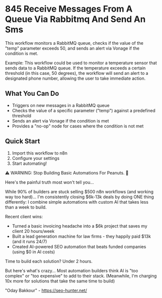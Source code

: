 # 845 Receive Messages From A Queue Via Rabbitmq And Send An Sms

This workflow monitors a RabbitMQ queue, checks if the value of the "temp" parameter exceeds 50, and sends an alert via Vonage if the condition is met.

Example: This workflow could be used to monitor a temperature sensor that sends data to a RabbitMQ queue. If the temperature exceeds a certain threshold (in this case, 50 degrees), the workflow will send an alert to a designated phone number, allowing the user to take immediate action.

## What You Can Do
- Triggers on new messages in a RabbitMQ queue
- Checks the value of a specific parameter ("temp") against a predefined threshold
- Sends an alert via Vonage if the condition is met
- Provides a "no-op" node for cases where the condition is not met

## Quick Start
1. Import this workflow to n8n
2. Configure your settings
3. Start automating!

⚠️ WARNING: Stop Building Basic Automations For Peanuts. 🚫

Here's the painful truth most won't tell you...

While 90% of builders are stuck selling $500 n8n workflows (and working way too hard)...
I'm consistently closing $6k-13k deals by doing ONE thing differently:
I combine simple automations with custom AI that takes less than a week to build.

Recent client wins:
* Turned a basic invoicing headache into a $6k project that saves my client 20 hours/week
* Built a lead generation machine for law firms - they happily paid $13k (and it runs 24/7)
* Created AI-powered SEO automation that beats funded companies (using $0 in AI costs)

Time to build each solution? Under 2 hours.

But here's what's crazy...
Most automation builders think AI is "too complex" or "too expensive" to add to their stack.
(Meanwhile, I'm charging 10x more for solutions that take the same time to build)

"Oday Bakkour" - https://seo-hunter.net/
